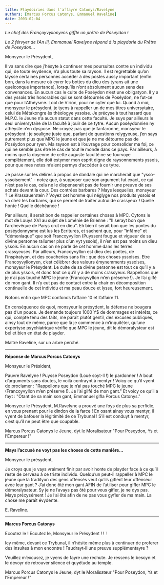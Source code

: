 ```yaml
---
title: Playdoiries dans l’affayre Catonys/Ravelyne
authors: [Marcus Porcus Catonys, Emmanuel Raveline]
date: 2003-02-04
---
```

_Le chef des Françoyvyllonyens giffle un prêtre de Poseydon !_

*Le 2 férvyer de l’An III, Emmanuel Ravelyne répond à la playdorie du Prêtre de Poseydon...*

Monsyeur le Présydent,

Il va sans dire que j’hésyte à continuer mes poursuites contre un individu qui, de toute évydence, n’a plus toute sa rayson. Il est regrettable qu’on laysse certaines personnes accéder à des postes aussy important (enfin bon, dans la mesure où cyrer les bottes du dieu des tyrans ait une quelconque importance), lorsqu’ils n’ont absolument aucun sens des convenances. En aucun cas le culte de Poséydon n’est une obligatyon. Il y a des yssois très honorables qui se sont détournés de Poséydon, ne fut-ce que pour l’Athéysme. Lool de Virion, pour ne cyter que lui. Quand à moi, monsyeur le présydent, je tyens à rappeller un de mes titres universytaire, celui de Métakongre ès théologye yssoise. Je précyse à tout hasard que M.P.C. le Jeune n’a aucun statut dans cette faculté. Je suys par ailleurs le seul universytaire de la faculté à jouir de ce tytre. Aucun poséydonnien ny athéyste n’en dyspose. Ne croyez pas que je fanfaronne, monsyeur le présydent : je souligne juste que, parlant de questions relygyeuse, j’en says autrement plus que MPC le jeune et que je ne me détourne pas de Poséydon pour ryen. Ma rayson est à l’ouvrage pour consolider ma foi, ce qui ne semble pas être le cas de tout le monde dans ce pays. Par ailleurs, à moins que la doyenne de cette auguste faculté ne se fourvoye complètement, elle doit estymer mon esprit digne de raysonnements yssois, pour que mes notes m’aient permys d’accéder à ce tytre.

Je passe sur les délires à propos de dandale qui ne marcherait que "ysso-yssoisement" - notez que, à supposer que son argument fut exact, ce qui n’est pas le cas, cela ne le dispenserait pas de fournir une preuve de ses achats devant la cour. Des contrées barbares ? Mays lesquelles, monsyeur ? Le Krassauerstein ? Voyez cet homme qui néglyge nos produits yssois et va chez les barbares, qui se permet de traîter autrui de crassyeux ! Quelle honte ! Quelle déchéance !

Par ailleurs, il serait bon de rappeller certaines choses à MPC. Cytons le mot de Louys XVI au sujet de Loménie de Brienne : "Il serayt bon que l’archevêque de Parys crut en dieu". Eh bien il serait bon que les pontes du poséydonnysme est lus les Ecritures, et sachent que, pour "infâme" et "démoniaque" que soit Francoyvyllon (Puyssent fougue et vigueur de sa divine personne rallumer plus d’un vyt yssois), il n’en est pas moins un dieu yssois. En aucun cas on ne parle de cet homme dans les terres crassyeuses. Par ailleurs, Francoyvyllon est dieu des poètes, de l’inspiratyon, et des coucheries sans fin : que des choses yssoises. Etre Francoyvyllonyen, c’est célébrer des valeurs émynemments yssoises, monsyeur le Présydent. Le culte de sa divine personne est tout ce qu’il y a de plus yssois, et donc tout ce qu’il y a de moins crassyeux. Rappellons que je n’ai pas touché MPC le jeune (Francoyvyllon m’en préserve !). Je l’ai gilfé de mon gant. Il n’y eut pas de contact entre la chair en décomposition continuelle de cet individu et ma peau douce et lysse, fort heureusement.

Notons enfin que MPC confonds l’affaire 10 et l’affaire 11.

En conséquence de quoi, monsyeur le présydent, la défense ne bougera pas d’un pouce. Je demande toujours 1000 Y$ de dommages et intérêts, ce qui, compte tenu des faits, me paraît plutôt gentil, des excuses publiques, ainsy tout de même, parce que là je commence à m’inquitéter, qu’une expertyse psychiatrique vérifie que MPC le jeune, dit le démoralysteur est bel et bien en état de playder.

Maître Raveline, sur un arbre perché.

---

**Réponse de Marcus Porcus Catonys**

Monsyeur le Président,

Pauvre Ravelyne ! Puysse Poseydon (Loué soyt-Il !) le pardonner ! A bout d’arguments sans doutes, le voilà contraynt à mentyr ! Voicy ce qu’il vyent de proclamer : "Rappellons que je n’ai pas touché MPC le jeune (Francoyvyllon m’en préserve !). Je l’ai gilfé de mon gant." Et voicy ce qu’il a fayt : "Ôtant de sa main son gant, Emmanuel gifla Porcus Catonys."

Monsyeur le Présydent, M.Ravelyne a prouvé une foys de plus sa perfidie, en vous prenant pour le dindon de la farce ! En osant ainsy vous mentyr, il vyent de bafouer la légitimité de ce Trybunal ! S’il est conduyt à mentyr, c’est qu’il ne peut être que coupable.

Marcus Porcus Catonys le Jeune, dyt le Moralisateur "Pour Poseydon, Ys et l’Empereur !"

---

**Mays l’accusé ne voyt pas les choses de cette manière...** 

Monsyeur le présydent,

Je croys que je vays vraiment finir par avoir honte de playder face à ce qu’il reste de cerveau à ce triste individu. Quelqu’un peut-il rappeller à MPC le jeune que la tradityon des gens offensés veut qu’ils giflent leur offenseur avec leur gant ? J’ai donc ôté mon gant AFIN de l’utiliser pour gifler MPC le démoralysateur. Sy je ne l’avays pas ôté pour vous gifler, je ne dys pas. Mays précysément ! Je l’ai ôté afin de ne pas vous gyfler de ma main. La chose me paraît évydente.

E. Raveline.

---

**Marcus Porcus Catonys**

Ecoutez le ! Ecoutez le, Monsyeur le Présydent ! ! !

Icy même, devant ce Trybunal, il n’hésite même plus à continuer de proferer des insultes à mon encontre ! Faudrayt-il une preuve supplémentayre ?

Veuillez m’excusez, je vyens de fayre une rechute. Je ressens le besoyn et le devoyr de retrouver silence et quyétude au temple.

Marcus Porcus Catonys le Jeune, dyt le Moralisateur "Pour Poseydon, Ys et l’Empereur !"